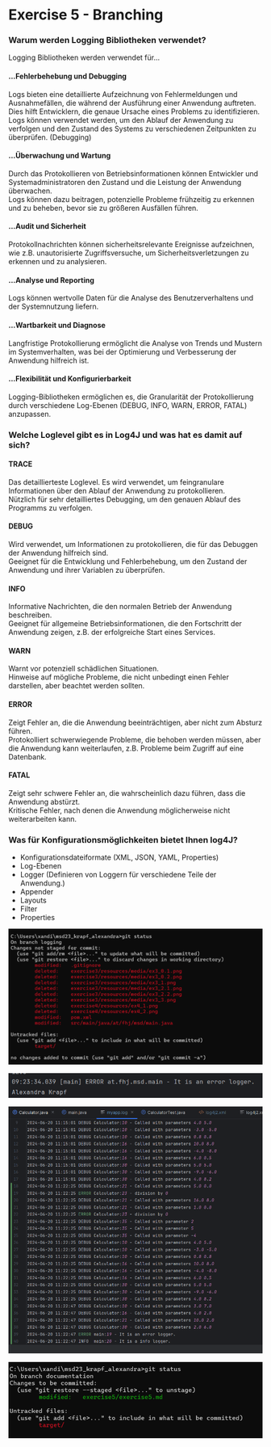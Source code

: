 # Exercise 5 - Branching

### Warum werden Logging Bibliotheken verwendet?
Logging Bibliotheken werden verwendet für...
#### ...Fehlerbehebung und Debugging
Logs bieten eine detaillierte Aufzeichnung von Fehlermeldungen und Ausnahmefällen, die während der Ausführung einer Anwendung auftreten. Dies hilft Entwicklern, die genaue Ursache eines Problems zu identifizieren. <br>
Logs können verwendet werden, um den Ablauf der Anwendung zu verfolgen und den Zustand des Systems zu verschiedenen Zeitpunkten zu überprüfen. (Debugging)
#### ...Überwachung und Wartung
Durch das Protokollieren von Betriebsinformationen können Entwickler und Systemadministratoren den Zustand und die Leistung der Anwendung überwachen.<br>
Logs können dazu beitragen, potenzielle Probleme frühzeitig zu erkennen und zu beheben, bevor sie zu größeren Ausfällen führen.
#### ...Audit und Sicherheit
Protokollnachrichten können sicherheitsrelevante Ereignisse aufzeichnen, wie z.B. unautorisierte Zugriffsversuche, um Sicherheitsverletzungen zu erkennen und zu analysieren.
#### ...Analyse und Reporting
Logs können wertvolle Daten für die Analyse des Benutzerverhaltens und der Systemnutzung liefern.
#### ...Wartbarkeit und Diagnose
 Langfristige Protokollierung ermöglicht die Analyse von Trends und Mustern im Systemverhalten, was bei der Optimierung und Verbesserung der Anwendung hilfreich ist. 

#### ...Flexibilität und Konfigurierbarkeit
Logging-Bibliotheken ermöglichen es, die Granularität der Protokollierung durch verschiedene Log-Ebenen (DEBUG, INFO, WARN, ERROR, FATAL) anzupassen.

### Welche Loglevel gibt es in Log4J und was hat es damit auf sich?
#### TRACE
Das detaillierteste Loglevel. Es wird verwendet, um feingranulare Informationen über den Ablauf der Anwendung zu protokollieren.<br>
Nützlich für sehr detailliertes Debugging, um den genauen Ablauf des Programms zu verfolgen.
#### DEBUG
Wird verwendet, um Informationen zu protokollieren, die für das Debuggen der Anwendung hilfreich sind.<br>
 Geeignet für die Entwicklung und Fehlerbehebung, um den Zustand der Anwendung und ihrer Variablen zu überprüfen.
 #### INFO
 Informative Nachrichten, die den normalen Betrieb der Anwendung beschreiben.<br>
 Geeignet für allgemeine Betriebsinformationen, die den Fortschritt der Anwendung zeigen, z.B. der erfolgreiche Start eines Services.
 #### WARN
 Warnt vor potenziell schädlichen Situationen.<br>
 Hinweise auf mögliche Probleme, die nicht unbedingt einen Fehler darstellen, aber beachtet werden sollten.
 #### ERROR
 Zeigt Fehler an, die die Anwendung beeinträchtigen, aber nicht zum Absturz führen.<br>
 Protokolliert schwerwiegende Probleme, die behoben werden müssen, aber die Anwendung kann weiterlaufen, z.B. Probleme beim Zugriff auf eine Datenbank.
 #### FATAL
 Zeigt sehr schwere Fehler an, die wahrscheinlich dazu führen, dass die Anwendung abstürzt.<br>
 Kritische Fehler, nach denen die Anwendung möglicherweise nicht weiterarbeiten kann.

 ### Was für Konfigurationsmöglichkeiten bietet Ihnen log4J?
 - Konfigurationsdateiformate (XML, JSON, YAML, Properties)
 - Log-Ebenen 
 - Logger (Definieren von Loggern für verschiedene Teile der Anwendung.)
 - Appender
 - Layouts
 - Filter 
 - Properties

 ![status logging](../resources/images/ex5_1.png)

 ![error logger](../resources/images/ex5_2.png)

 ![myapp.log](../resources/images/ex5_3.png)

 ![status documentation](../resources/images/ex5_4.png)